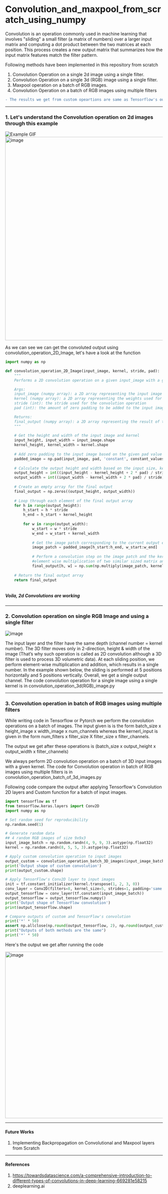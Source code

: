 # Convolution_and_maxpool_from_scratch_using_numpy


Convolution is an operation commonly used in machine learning that involves "sliding" a small filter (a matrix of numbers) over a larger input matrix and computing a dot product between the two matrices at each position. This process creates a new output matrix that summarizes how the input matrix features match the filter pattern.

Following methods have been implemented in this repository from scratch
1. Convolution Operation on a single 2d image using a single filter.
2. Convolution Operation on a single 3d (RGB) image using a single filter.
3. Maxpool operation on a batch of RGB images.
4. Convolution Operation on a batch of RGB images using multiple filters  
```diff 
- The results we get from custom opeartions are same as Tensorflow's output of Conv2d layer
```


__________________________________________________________________________________________________________________________________________

### 1. Let's understand the Convolution operation on 2d images through this example

![Example GIF](https://miro.medium.com/v2/resize:fit:1070/1*Zx-ZMLKab7VOCQTxdZ1OAw.gif)
<img width="650" alt="image" src="https://user-images.githubusercontent.com/99056351/219140971-a662bc34-12bb-472d-8452-092e78a63bc7.png" >

As we can see we can get the convoluted output using convolution_operation_2D_Image, let's have a look at the function

```python
import numpy as np

def convolution_operation_2D_Image(input_image, kernel, stride, pad):
    """
    Performs a 2D convolution operation on a given input_image with a given kernel.

    Args:
    input_image (numpy array): a 2D array representing the input image
    kernel (numpy array): a 2D array representing the weights used for the convolution
    stride (int): the stride used for the convolution operation
    pad (int): the amount of zero padding to be added to the input image

    Returns:
    final_output (numpy array): a 2D array representing the result of the convolution operation
    """
    
    # Get the height and width of the input image and kernel
    input_height, input_width = input_image.shape
    kernel_height, kernel_width = kernel.shape
    
    # Add zero padding to the input image based on the given pad value
    padded_image = np.pad(input_image, pad, 'constant', constant_values=(0, 0))
    
    # Calculate the output height and width based on the input size, kernel size, stride, and pad
    output_height = int((input_height - kernel_height + 2 * pad) / stride) + 1
    output_width = int((input_width - kernel_width + 2 * pad) / stride) + 1
    
    # Create an empty array for the final output
    final_output = np.zeros((output_height, output_width))
    
    # Loop through each element of the final output array
    for h in range(output_height):
        h_start = h * stride
        h_end = h_start + kernel_height
        
        for w in range(output_width):
            w_start = w * stride
            w_end = w_start + kernel_width
            
            # Get the image patch corresponding to the current output element
            image_patch = padded_image[h_start:h_end, w_start:w_end]
            
            # Perform a convolution step on the image patch and the kernel
            #element wise multiplication of two similar sized matrix and taking element wise sum of resultant matrix
            final_output[h, w] = np.sum(np.multiply(image_patch, kernel))
    
    # Return the final output array
    return final_output



```



##### Voila, 2d Convolutions are working

------------------------------------------------------------------------------------------------------------------------------------------

### 2. Convolution operation on single RGB Image and using a single filter 

![image](https://user-images.githubusercontent.com/99056351/219204102-a086ab29-df83-4f0e-9eff-6da7671995ce.png)

The input layer and the filter have the same depth (channel number = kernel number). The 3D filter moves only in 2-direction, height & width of the image (That’s why such operation is called as 2D convolution although a 3D filter is used to process 3D volumetric data). At each sliding position, we perform element-wise multiplication and addition, which results in a single number. In the example shown below, the sliding is performed at 5 positions horizontally and 5 positions vertically. Overall, we get a single output channel.
The code convolution operation for a single image using a single kernel is in convolution_operation_3d(RGB)_image.py

____________________________________________________________________________________________________________________________________________

### 3. Convolution operation in batch of RGB images using multiple filters

While writing code in Tensorflow or Pytorch we perform the convolution operations on a batch of images. The input given is is the form batch_size x height_image x width_image x num_channels whereas the kernerl_input is given in the form num_filters x filter_size X filter_size x filter_channels.

The output we get after these operations is (batch_size x output_height x output_width x filter_channels)

We always perform 2D convolution operation on a batch of 3D input images with a given kernel.
The code for Convolution operation in batch of RGB images using multiple filters is in convolution_operation_batch_of_3d_images.py 

Following code compare the output  after applying Tensorflow's Convolution 2D layers and Custom function for a batch of input images.

```python
import tensorflow as tf
from tensorflow.keras.layers import Conv2D
import numpy as np

# Set random seed for reproducibility
np.random.seed(1)

# Generate random data
## 4 random RGB images of size 9x9x3
input_image_batch = np.random.randn(4, 9, 9, 3).astype(np.float32)
kernel = np.random.randn(8, 5, 5, 3).astype(np.float32)

# Apply custom convolution operation to input images
output_custom = convolution_operation_batch_3D_images(input_image_batch, kernel, stride=1, pad=2)
print('Output shape of custom convolution')
print(output_custom.shape)

# Apply TensorFlow's Conv2D layer to input images
init = tf.constant_initializer(kernel.transpose(1, 2, 3, 0))
conv_layer = Conv2D(filters=8, kernel_size=5, strides=1, padding='same', use_bias=False, kernel_initializer=init)
output_tensorflow = conv_layer(tf.constant(input_image_batch))
output_tensorflow = output_tensorflow.numpy()
print('Output shape of TensorFlow convolution')
print(output_tensorflow.shape)

# Compare outputs of custom and TensorFlow's convolution
print('*' * 50)
assert np.allclose(np.round(output_tensorflow, 2), np.round(output_custom, 2), rtol=1e-5, atol=1e-8)
print("Outputs of both methods are the same")
print('*' * 50)


```
Here's the output we get after running the code

<img width="532" alt="image" src="https://user-images.githubusercontent.com/99056351/219207491-9fc7ce18-340d-403d-99b8-023e6613b0c8.png">


________________________________________________________________________________________________________________________________________
#### Future Works
1. Implementing Backpropagation on Convolutional and Maxpool layers from Scratch

_______________________________________________________________________________________________________________________________________
#### References
1. https://towardsdatascience.com/a-comprehensive-introduction-to-different-types-of-convolutions-in-deep-learning-669281e58215
2. deeplearning.ai
